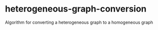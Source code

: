 # heterogeneous-graph-conversion
Algorithm for converting a heterogeneous graph to a homogeneous graph
